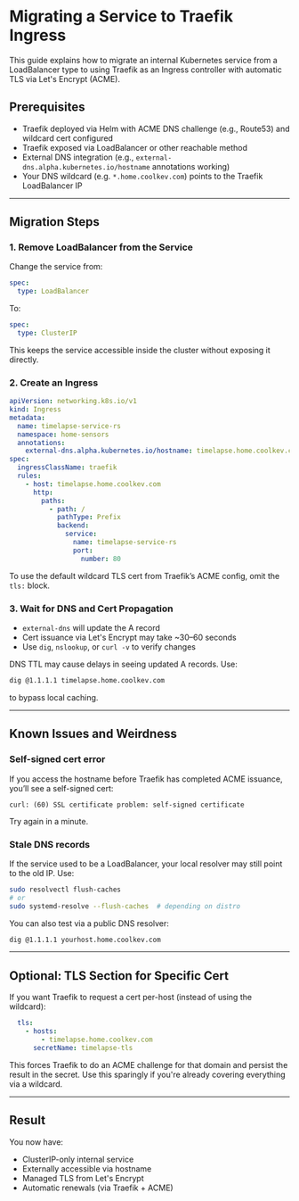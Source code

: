 # Migrating a Service to Traefik Ingress

This guide explains how to migrate an internal Kubernetes service from a LoadBalancer type to using Traefik as an Ingress controller with automatic TLS via Let's Encrypt (ACME).

## Prerequisites

- Traefik deployed via Helm with ACME DNS challenge (e.g., Route53) and wildcard cert configured
- Traefik exposed via LoadBalancer or other reachable method
- External DNS integration (e.g., `external-dns.alpha.kubernetes.io/hostname` annotations working)
- Your DNS wildcard (e.g. `*.home.coolkev.com`) points to the Traefik LoadBalancer IP

---

## Migration Steps

### 1. Remove LoadBalancer from the Service

Change the service from:

```yaml
spec:
  type: LoadBalancer
```

To:

```yaml
spec:
  type: ClusterIP
```

This keeps the service accessible inside the cluster without exposing it directly.

### 2. Create an Ingress

```yaml
apiVersion: networking.k8s.io/v1
kind: Ingress
metadata:
  name: timelapse-service-rs
  namespace: home-sensors
  annotations:
    external-dns.alpha.kubernetes.io/hostname: timelapse.home.coolkev.com
spec:
  ingressClassName: traefik
  rules:
    - host: timelapse.home.coolkev.com
      http:
        paths:
          - path: /
            pathType: Prefix
            backend:
              service:
                name: timelapse-service-rs
                port:
                  number: 80
```

To use the default wildcard TLS cert from Traefik’s ACME config, omit the `tls:` block.

### 3. Wait for DNS and Cert Propagation

- `external-dns` will update the A record
- Cert issuance via Let's Encrypt may take ~30–60 seconds
- Use `dig`, `nslookup`, or `curl -v` to verify changes

DNS TTL may cause delays in seeing updated A records. Use:

```bash
dig @1.1.1.1 timelapse.home.coolkev.com
```

to bypass local caching.

---

## Known Issues and Weirdness

### Self-signed cert error

If you access the hostname before Traefik has completed ACME issuance, you’ll see a self-signed cert:

```
curl: (60) SSL certificate problem: self-signed certificate
```

Try again in a minute.

### Stale DNS records

If the service used to be a LoadBalancer, your local resolver may still point to the old IP. Use:

```bash
sudo resolvectl flush-caches
# or
sudo systemd-resolve --flush-caches  # depending on distro
```

You can also test via a public DNS resolver:

```bash
dig @1.1.1.1 yourhost.home.coolkev.com
```

---

## Optional: TLS Section for Specific Cert

If you want Traefik to request a cert per-host (instead of using the wildcard):

```yaml
  tls:
    - hosts:
        - timelapse.home.coolkev.com
      secretName: timelapse-tls
```

This forces Traefik to do an ACME challenge for that domain and persist the result in the secret. Use this sparingly if you're already covering everything via a wildcard.

---

## Result

You now have:

- ClusterIP-only internal service
- Externally accessible via hostname
- Managed TLS from Let's Encrypt
- Automatic renewals (via Traefik + ACME)
